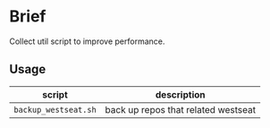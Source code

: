 # Brief 

Collect util script to improve performance.

## Usage

| script    |    description  |
|----------|-----------------|
| `backup_westseat.sh`  | back up repos that related westseat |
